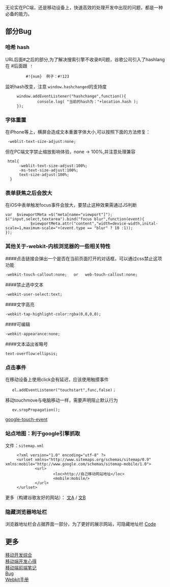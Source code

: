 无论实在PC端，还是移动设备上，快速高效的处理开发中出现的问题，都是一种必备的能力。

## 部分Bug

### 哈希 hash
URL后面#之后的部分,为了解决搜索引擎不收录#问题，谷歌公司引入了hashlang 在 #后面跟` ！`

             #!{num}  例子：#!123

监听hash改变，注意 `window.hashchanged`的支持度
````
     window.addEventListener("hashchange",function(){
              console.log( "当前的hash为："+location.hash );
     });
````

### 字体重置
在iPhone等上，横屏会造成文本重置字体大小,可以按照下面的方法修复：

     -weblit-text-size-adjust:none; 

但在PC端文字禁止缩放影响体验，none → 100%,并注意处理兼容

     html{
          -weblit-text-size-adjust:100%; 
          -ms-text-size-adjust:100%; 
          text-size-adjust:100%; 
      }

### 表单获焦之后会放大
在iOS中表单触发focus事件会放大，要禁止这种效果需通过JS判断
````
var  $viewportMeta =$("meta[name="viewport"]");
$("input,select,textarea").bind("focus blur",function(event){
           $viewportMeta.attr("content","width=device-width,inital-scale=1,maximum-scale="+(event.type == "blur" ? 10 :1));
});
````

### 其他关于-webkit-内核浏览器的一些相关特性

####点击链接会弹出一个是否在当前页面打开的对话框，可以通过css禁止这项功能
````
-webkit-touch-callout:none;   or   web-touch-callout:none;
````
####禁止选中文本
````
-webkit-user-select:text;
````
####文字高亮
````
-webkit-tap-highlight-color:rgba(0,0,0,0);
````
####可编辑
````
-webkit-appearance:none;
````
####文本溢出省略号
````
text-overflow:ellipsis;
````
### 点击事件
在移动设备上使用click会有延迟，应该使用触摸事件

       el.addEventListener("touchstart",func,false)；

移动touchmove与电脑移动一样，需要声明阻止默认行为

       ev.sropPropagation();

[google-touch-event](http://code.google.com/mobile/articles/fast_buttons.html)

### 站点地图：利于google引擎抓取
文件：`sitemap.xml`
````
     <?xml version="1.0" encoding="utf-8" ?>
     <urlset xmlns="http://www.sitemaps.org/schemas/sitemap/0.9" xmlns:mobile="http://www.google.com/schemas/sitemap-mobile/1.0">
             <url>
                     <loc>http://自己移动网站地址</loc>
                     <mobile:mobile/>
             </url>
     </urlset>
````
更多（构建谷歌友好的网站）：
        [文A](http://googlewebmastercentral.blogspot.com/2011/02/making-websites-mobile-friendly.html) /
         [文B](http://googlewebmastercentral.blogspot.com/2009/11/help-google-index-your-mobile-site.html)

### 隐藏浏览器地址栏
浏览器地址栏会占据界面一部分，为了更好的展示网站，可隐藏地址栏
[Code](http://gist.github.com/1183357)

## 更多
[移动开发综合  ]( https://github.com/hoosin/mobile-web-favorites)<br/>
[移动端开发心得](http://blog.csdn.net/html5_/article/details/43961457)<br/>
[移动端前端笔记](http://segmentfault.com/a/1190000002581619)<br/>
[Bug](https://github.com/jtyjty99999/mobileTech#%E6%9D%A5%E8%87%AAmaxzhang%E7%9A%84%E4%B8%80%E4%BA%9B%E7%A7%BB%E5%8A%A8%E7%AB%AF%E7%BB%8F%E9%AA%8C%E6%80%BB%E7%BB%93%E5%B9%B2%E8%B4%A7)<br/>
[Webkit手册](http://ued.ctrip.com/webkitcss/index.html)